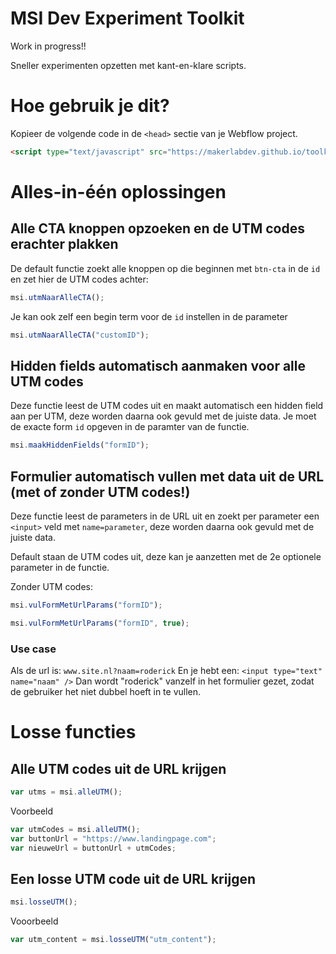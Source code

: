 # MSI Dev Experiment Toolkit
Work in progress!!

Sneller experimenten opzetten met kant-en-klare scripts.

# Hoe gebruik je dit?

Kopieer de volgende code in de `<head>` sectie van je Webflow project.

``` html
<script type="text/javascript" src="https://makerlabdev.github.io/toolkit/msitoolkit.js"></script>
```

# Alles-in-één oplossingen

## Alle CTA knoppen opzoeken en de UTM codes erachter plakken

De default functie zoekt alle knoppen op die beginnen met `btn-cta` in de `id` en zet hier de UTM codes achter:

```javascript
msi.utmNaarAlleCTA();
````

Je kan ook zelf een begin term voor de `id` instellen in de parameter
```javascript
msi.utmNaarAlleCTA("customID");
````

## Hidden fields automatisch aanmaken voor alle UTM codes 

Deze functie leest de UTM codes uit en maakt automatisch een hidden field aan per UTM, deze worden daarna ook gevuld met de juiste data.
Je moet de exacte form `id` opgeven in de paramter van de functie.
```javascript
msi.maakHiddenFields("formID");
```

## Formulier automatisch vullen met data uit de URL (met of zonder UTM codes!)
Deze functie leest de parameters in de URL uit en zoekt per parameter een `<input>` veld met `name=parameter`, deze worden daarna ook gevuld met de juiste data.

Default staan de UTM codes uit, deze kan je aanzetten met de 2e optionele parameter in de functie.

Zonder UTM codes:
```javascript
msi.vulFormMetUrlParams("formID");
```

```javascript
msi.vulFormMetUrlParams("formID", true);
```

### Use case
Als de url is: `www.site.nl?naam=roderick`
En je hebt een: `<input type="text" name="naam" />`
Dan wordt "roderick" vanzelf in het formulier gezet, zodat de gebruiker het niet dubbel hoeft in te vullen.

# Losse functies

## Alle UTM codes uit de URL krijgen

```javascript
var utms = msi.alleUTM();
```

Voorbeeld

```javascript
var utmCodes = msi.alleUTM();
var buttonUrl = "https://www.landingpage.com";
var nieuweUrl = buttonUrl + utmCodes;
```

## Een losse UTM code uit de URL krijgen

```javascript
msi.losseUTM();
```

Vooorbeeld
```javascript
var utm_content = msi.losseUTM("utm_content");
```
